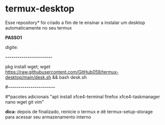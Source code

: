 # termux-desktop
Esse repository* foi criado a fim de te ensinar a instalar um desktop automaticamente no seu termux





**PASSO1**




digite:




**-----------------------**




pkg install wget; wget https://raw.githubusercontent.com/GitHub059/termux-desktop/main/desk.sh && bash desk.sh





#**-----------------------**







#*pacotes adicionais "apt install xfce4-terminal firefox xfce4-taskmanager nano wget git vim"
  
  
  
  
  
  
  
 **dica:** depois de finalizado, reinicie o termux e dê termux-setup-storage para acessar seu armazenamento interno
